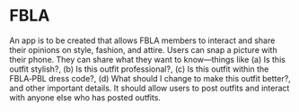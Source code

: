 # FBLA
An app is to be created that allows FBLA members to interact and share their opinions on style, fashion, and attire.
Users can snap a picture with their phone. They can share what they want to know—things like (a) Is this outfit stylish?, (b) Is this outfit professional?, (c) Is this outfit within the FBLA‐PBL dress code?, (d) What should I change to make this outfit better?, and other important details.
It should allow users to post outfits and interact with anyone else who has posted outfits. 
